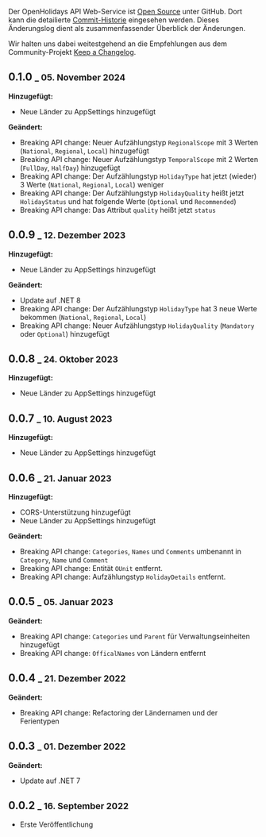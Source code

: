 Der OpenHolidays API Web-Service ist [Open Source](https://github.com/openpotato/openholidaysapi) unter GitHub.
Dort kann die detailierte [Commit-Historie](https://github.com/openpotato/openholidaysapi/commits/develop/) eingesehen werden. Dieses Änderungslog dient als zusammenfassender Überblick der Änderungen.

Wir halten uns dabei weitestgehend an die Empfehlungen aus dem Community-Projekt [Keep a Changelog](https://keepachangelog.com/de).

## 0.1.0 <small>_ 05. November 2024</small>

**Hinzugefügt:**

+ Neue Länder zu AppSettings hinzugefügt

**Geändert:**

+ Breaking API change: Neuer Aufzählungstyp `RegionalScope` mit 3 Werten (`National`, `Regional`, `Local`) hinzugefügt
+ Breaking API change: Neuer Aufzählungstyp `TemporalScope` mit 2 Werten (`FullDay`, `HalfDay`) hinzugefügt
+ Breaking API change: Der Aufzählungstyp `HolidayType` hat jetzt (wieder) 3 Werte (`National`, `Regional`, `Local`) weniger
+ Breaking API change: Der Aufzählungstyp `HolidayQuality` heißt jetzt `HolidayStatus` und hat folgende Werte (`Optional` und `Recommended`)
+ Breaking API change: Das Attribut `quality` heißt jetzt `status`

## 0.0.9 <small>_ 12. Dezember 2023</small>

**Hinzugefügt:**

+ Neue Länder zu AppSettings hinzugefügt

**Geändert:**

+ Update auf .NET 8
+ Breaking API change: Der Aufzählungstyp `HolidayType` hat 3 neue Werte bekommen (`National`, `Regional`, `Local`)
+ Breaking API change: Neuer Aufzählungstyp `HolidayQuality` (`Mandatory` oder `Optional`) hinzugefügt

## 0.0.8 <small>_ 24. Oktober 2023</small>

**Hinzugefügt:**

+ Neue Länder zu AppSettings hinzugefügt

## 0.0.7 <small>_ 10. August 2023</small>

**Hinzugefügt:**

+ Neue Länder zu AppSettings hinzugefügt

## 0.0.6 <small>_ 21. Januar 2023</small>

**Hinzugefügt:**

+ CORS-Unterstützung hinzugefügt
+ Neue Länder zu AppSettings hinzugefügt

**Geändert:**

+ Breaking API change: `Categories`, `Names` und `Comments` umbenannt in `Category`, `Name` und `Comment` 
+ Breaking API change: Entität `OUnit` entfernt. 
+ Breaking API change: Aufzählungstyp `HolidayDetails` entfernt. 

## 0.0.5 <small>_ 05. Januar 2023</small>

**Geändert:**

+ Breaking API change: `Categories` und `Parent` für Verwaltungseinheiten hinzugefügt
+ Breaking API change: `OfficalNames` von Ländern entfernt

## 0.0.4 <small>_ 21. Dezember 2022</small>

**Geändert:**

+ Breaking API change: Refactoring der Ländernamen und der Ferientypen

## 0.0.3 <small>_ 01. Dezember 2022</small>

**Geändert:**

+ Update auf .NET 7

## 0.0.2 <small>_ 16. September 2022</small>

+ Erste Veröffentlichung